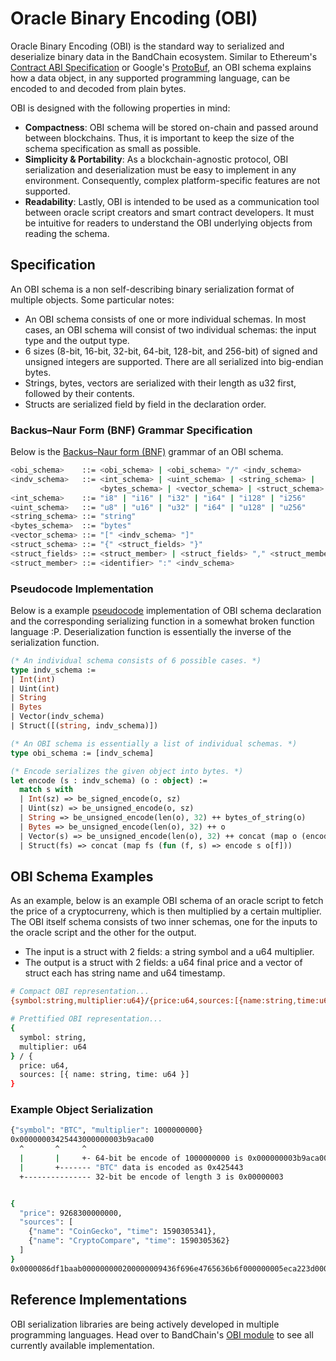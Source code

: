 # Oracle Binary Encoding (OBI)

Oracle Binary Encoding (OBI) is the standard way to serialized and deserialize binary data in the BandChain ecosystem. Similar to Ethereum's [Contract ABI Specification](https://solidity.readthedocs.io/en/latest/abi-spec.html) or Google's [ProtoBuf](https://developers.google.com/protocol-buffers), an OBI schema explains how a data object, in any supported programming language, can be encoded to and decoded from plain bytes.

OBI is designed with the following properties in mind:

- **Compactness**: OBI schema will be stored on-chain and passed around between blockchains. Thus, it is important to keep the size of the schema specification as small as possible.
- **Simplicity & Portability**: As a blockchain-agnostic protocol, OBI serialization and deserialization must be easy to implement in any environment. Consequently, complex platform-specific features are not supported.
- **Readability**: Lastly, OBI is intended to be used as a communication tool between oracle script creators and smart contract developers. It must be intuitive for readers to understand the OBI underlying objects from reading the schema.

## Specification

An OBI schema is a non self-describing binary serialization format of multiple objects. Some particular notes:

- An OBI schema consists of one or more individual schemas. In most cases, an OBI schema will consist of two individual schemas: the input type and the output type.
- 6 sizes (8-bit, 16-bit, 32-bit, 64-bit, 128-bit, and 256-bit) of signed and unsigned integers are supported. There are all serialized into big-endian bytes.
- Strings, bytes, vectors are serialized with their length as u32 first, followed by their contents.
- Structs are serialized field by field in the declaration order.

### Backus–Naur Form (BNF) Grammar Specification

Below is the [Backus–Naur form (BNF)](https://en.wikipedia.org/wiki/Backus%E2%80%93Naur_form) grammar of an OBI schema.

```bash
<obi_schema>    ::= <obi_schema> | <obi_schema> "/" <indv_schema>
<indv_schema>   ::= <int_schema> | <uint_schema> | <string_schema> |
                    <bytes_schema> | <vector_schema> | <struct_schema>
<int_schema>    ::= "i8" | "i16" | "i32" | "i64" | "i128" | "i256"
<uint_schema>   ::= "u8" | "u16" | "u32" | "i64" | "u128" | "u256"
<string_schema> ::= "string"
<bytes_schema>  ::= "bytes"
<vector_schema> ::= "[" <indv_schema> "]"
<struct_schema> ::= "{" <struct_fields> "}"
<struct_fields> ::= <struct_member> | <struct_fields> "," <struct_member>
<struct_member> ::= <identifier> ":" <indv_schema>
```

### Pseudocode Implementation

Below is a example [pseudocode](https://en.wikipedia.org/wiki/Pseudocode) implementation of OBI schema declaration and the corresponding serializing function in a somewhat broken function language :P. Deserialization function is essentially the inverse of the serialization function.

```ocaml
(* An individual schema consists of 6 possible cases. *)
type indv_schema :=
| Int(int)
| Uint(int)
| String
| Bytes
| Vector(indv_schema)
| Struct([(string, indv_schema)])

(* An OBI schema is essentially a list of individual schemas. *)
type obi_schema := [indv_schema]

(* Encode serializes the given object into bytes. *)
let encode (s : indv_schema) (o : object) :=
  match s with
  | Int(sz) => be_signed_encode(o, sz)
  | Uint(sz) => be_unsigned_encode(o, sz)
  | String => be_unsigned_encode(len(o), 32) ++ bytes_of_string(o)
  | Bytes => be_unsigned_encode(len(o), 32) ++ o
  | Vector(s) => be_unsigned_encode(len(o), 32) ++ concat (map o (encode s))
  | Struct(fs) => concat (map fs (fun (f, s) => encode s o[f]))
```

## OBI Schema Examples

As an example, below is an example OBI schema of an oracle script to fetch the price of a cryptocurreny, which is then multiplied by a certain multiplier. The OBI itself schema consists of two inner schemas, one for the inputs to the oracle script and the other for the output.

- The input is a struct with 2 fields: a string symbol and a u64 multiplier.
- The output is a struct with 2 fields: a u64 final price and a vector of struct each has string name and u64 timestamp.

```sh
# Compact OBI representation...
{symbol:string,multiplier:u64}/{price:u64,sources:[{name:string,time:u64}]}

# Prettified OBI representation...
{
  symbol: string,
  multiplier: u64
} / {
  price: u64,
  sources: [{ name: string, time: u64 }]
}
```

### Example Object Serialization

```bash
{"symbol": "BTC", "multiplier": 1000000000}
0x00000003425443000000003b9aca00
  ^       ^     ^
  |       |     +- 64-bit be encode of 1000000000 is 0x000000003b9aca00
  |       +------- "BTC" data is encoded as 0x425443
  +--------------- 32-bit be encode of length 3 is 0x00000003


{
  "price": 9268300000000,
  "sources": [
    {"name": "CoinGecko", "time": 1590305341},
    {"name": "CryptoCompare", "time": 1590305362}
  ]
}
0x0000086df1baab000000000200000009436f696e4765636b6f000000005eca223d0000000d43727970746f436f6d70617265000000005eca2252
```

## Reference Implementations

OBI serialization libraries are being actively developed in multiple programming languages. Head over to BandChain's [OBI module](https://github.com/bandprotocol/bandchain/tree/master/obi) to see all currently available implementation.
